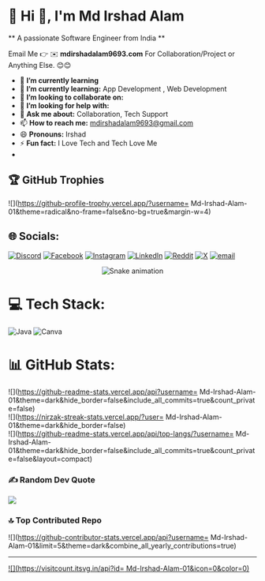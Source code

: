 # 💫 Hi 👋, I'm Md Irshad Alam
** A passionate Software Engineer from India **

Email Me 👉 ✉️ **mdirshadalam9693.com** For Collaboration/Project or Anything Else. 😊😊
 
- 🔭 **I’m currently learning** 
- 🌱 **I’m currently learning:** App Development , Web Development
- 👯 **I’m looking to collaborate on:** 
- 🤔 **I’m looking for help with:**
- 💬 **Ask me about:** Collaboration, Tech Support
- 📫 **How to reach me:** mdirshadalam9693@gmail.com
- 😄 **Pronouns:** Irshad
- ⚡ **Fun fact:** I Love Tech and Tech Love Me
-

## 🏆 GitHub Trophies
![](https://github-profile-trophy.vercel.app/?username=     Md-Irshad-Alam-01&theme=radical&no-frame=false&no-bg=true&margin-w=4)


## 🌐 Socials:
[![Discord](https://img.shields.io/badge/Discord-%237289DA.svg?logo=discord&logoColor=white)](https://discord.gg/md_irshad_alam) [![Facebook](https://img.shields.io/badge/Facebook-%231877F2.svg?logo=Facebook&logoColor=white)](https://facebook.com/https://www.facebook.com/share/1ZbS77FRat/) [![Instagram](https://img.shields.io/badge/Instagram-%23E4405F.svg?logo=Instagram&logoColor=white)](https://instagram.com/md_irshad__alam) [![LinkedIn](https://img.shields.io/badge/LinkedIn-%230077B5.svg?logo=linkedin&logoColor=white)](https://linkedin.com/in/https://www.linkedin.com/in/md-irshad-alam-ia) [![Reddit](https://img.shields.io/badge/Reddit-%23FF4500.svg?logo=Reddit&logoColor=white)](https://reddit.com/user/u/md_irshad__alam) [![X](https://img.shields.io/badge/X-black.svg?logo=X&logoColor=white)](https://x.com/@Md_Irshad__Alam) [![email](https://img.shields.io/badge/Email-D14836?logo=gmail&logoColor=white)](mailto:mdirshadalam9693@gmail.com) 

<!-- Snake Game Repo View -->

<div align="center">
  <img src="https://profile-readme-generator.com/assets/snake.svg" alt="Snake animation" />
</div>


# 💻 Tech Stack:
![Java](https://img.shields.io/badge/java-%23ED8B00.svg?style=for-the-badge&logo=openjdk&logoColor=white) ![Canva](https://img.shields.io/badge/Canva-%2300C4CC.svg?style=for-the-badge&logo=Canva&logoColor=white)


# 📊 GitHub Stats:
![](https://github-readme-stats.vercel.app/api?username=     Md-Irshad-Alam-01&theme=dark&hide_border=false&include_all_commits=true&count_private=false)<br/>
![](https://nirzak-streak-stats.vercel.app/?user=     Md-Irshad-Alam-01&theme=dark&hide_border=false)<br/>
![](https://github-readme-stats.vercel.app/api/top-langs/?username=     Md-Irshad-Alam-01&theme=dark&hide_border=false&include_all_commits=true&count_private=false&layout=compact)

### ✍️ Random Dev Quote
![](https://quotes-github-readme.vercel.app/api?type=horizontal&theme=radical)

### 🔝 Top Contributed Repo
![](https://github-contributor-stats.vercel.app/api?username=     Md-Irshad-Alam-01&limit=5&theme=dark&combine_all_yearly_contributions=true)

---
[![](https://visitcount.itsvg.in/api?id=     Md-Irshad-Alam-01&icon=0&color=0)](https://visitcount.itsvg.in)

<!-- Proudly created with GPRM ( https://gprm.itsvg.in ) -->
